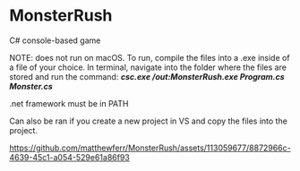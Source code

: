 # MonsterRush
C# console-based game

NOTE: does not run on macOS.
To run, compile the files into a .exe inside of a file of your choice. In terminal, navigate into the folder where the files are stored and run the command: _**csc.exe /out:MonsterRush.exe Program.cs Monster.cs**_

.net framework must be in PATH

Can also be ran if you create a new project in VS and copy the files into the project.



https://github.com/matthewferr/MonsterRush/assets/113059677/8872966c-4639-45c1-a054-529e61a86f93



